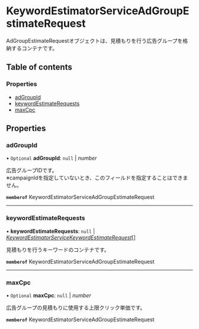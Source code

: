 # KeywordEstimatorServiceAdGroupEstimateRequest


<div lang=\"ja\">AdGroupEstimateRequestオブジェクトは、見積もりを行う広告グループを格納するコンテナです。</div> 

## Table of contents

### Properties

- [adGroupId](keywordestimatorserviceadgroupestimaterequest.md#adgroupid)
- [keywordEstimateRequests](keywordestimatorserviceadgroupestimaterequest.md#keywordestimaterequests)
- [maxCpc](keywordestimatorserviceadgroupestimaterequest.md#maxcpc)

## Properties

### adGroupId

• `Optional` **adGroupId**: ``null`` \| *number*

<div lang=\"ja\">広告グループIDです。<br> ※campaignIdを指定していないとき、このフィールドを指定することはできません。</div> 

**`memberof`** KeywordEstimatorServiceAdGroupEstimateRequest

___

### keywordEstimateRequests

• **keywordEstimateRequests**: ``null`` \| [*KeywordEstimatorServiceKeywordEstimateRequest*](keywordestimatorservicekeywordestimaterequest.md)[]

<div lang=\"ja\">見積もりを行うキーワードのコンテナです。</div> 

**`memberof`** KeywordEstimatorServiceAdGroupEstimateRequest

___

### maxCpc

• `Optional` **maxCpc**: ``null`` \| *number*

<div lang=\"ja\">広告グループの見積もりに使用する上限クリック単価です。</div> 

**`memberof`** KeywordEstimatorServiceAdGroupEstimateRequest
